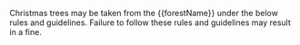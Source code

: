 Christmas trees may be taken from the {{forestName}} under the below rules and guidelines. Failure to follow these rules and guidelines may result in a fine.
